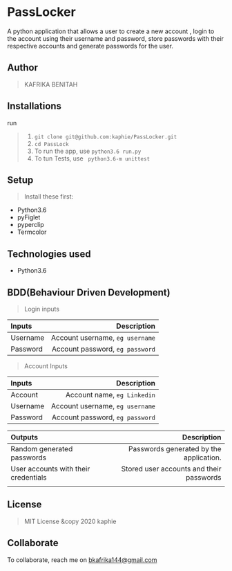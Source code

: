 # PassLocker
A python application that allows a user to create a new account , login to the account using their username and password, store passwords with their respective accounts and generate passwords for the user.


## Author
> KAFRIKA BENITAH

## Installations
run

>1. `` git clone git@github.com:kaphie/PassLocker.git `` 
>2. ``cd PassLock``
>3. To run the app,  use  ``` python3.6 run.py ```
>4. To tun Tests,  use  `` python3.6-m unittest``


## Setup
> Install these first:
* Python3.6
* pyFiglet
* pyperclip
* Termcolor

## Technologies used
* Python3.6


## BDD(Behaviour Driven Development)
> Login inputs

| Inputs |  Description |
| :---         |          ---: |
| Username  | Account username, ``eg username``|
| Password  | Account password, ``eg password``|

>Account Inputs

| Inputs |  Description |
| :---         |          ---: |
| Account  | Account name, ``eg Linkedin``|
| Username  | Account username, ``eg username``|
| Password  | Account password, ``eg password``|


| Outputs |  Description |
| :---         |          ---: |
| Random generated passwords  | Passwords generated by the application.|
| User accounts with their credentials  |  Stored user accounts and their passwords |
|     |      |


## License
> MIT License &copy 2020 kaphie

## Collaborate
To collaborate, reach me on [bkafrika144@gmail.com]()

